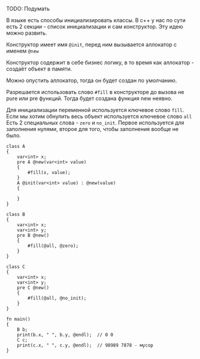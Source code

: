 TODO: Подумать


В языке есть способы инициализировать классы.
В c++ у нас по сути есть 2 секции - список инициализации
и сам конструктор. Эту идею можно развить.

Конструктор имеет имя `@init`, перед ним вызывается аллокатор
с именем `@new`

Конструктор содержит в себе бизнес логику, в то время как
аллокатор - создаёт объект в памяти.

Можно опустить аллокатор, тогда он будет создан по умолчанию.

Разрешается использовать слово `#fill` в конструкторе до вызова
не pure или pre функций. Тогда будет создана функция new неявно.

Для инициализации переменной используется ключевое слово
`fill`. Если мы хотим обнулить весь объект используется 
ключевое слово `all`
Есть 2 специальных слова - `zero` и `no_init`. Первое используется
для заполнения нулями, второе для того, чтобы
заполнения вообще не было.

```
class A
{
	var<int> x;
	pre A @new(var<int> value)
	{
		#fill(x, value);
	}
	A @init(var<int> value) : @new(value)
	{
		
	}
}
```

```
class B
{
	var<int> x;
	var<int> y;
	pre B @new()
	{
		#fill(@all, @zero);
	}
}

class C
{
	var<int> x;
	var<int> y;
	pre C @new()
	{
		#fill(@all, @no_init);
	}
}

fn main()
{
	B b;
	print(b.x, " ", b.y, @endl);  // 0 0 
	C c;
	print(c.x, " ", c.y, @endl);  // 98989 7878 - мусор
}
```